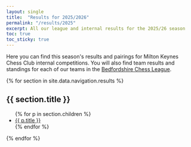```yaml
---
layout: single
title:  "Results for 2025/2026"
permalink: "/results/2025"
excerpt: All our league and internal results for the 2025/26 season
toc: true
toc_sticky: true
---
```


Here you can find this season's results and pairings for Milton Keynes Chess Club internal competitions. You will also find team results and standings for each of our teams in the [Bedfordshire Chess League](https://lms.englishchess.org.uk/lms/organisation/308).

{% for section in site.data.navigation.results %}
## {{ section.title }}

<ul>
	{% for p in section.children %}
	<li><a href="{{ p.url }}">{{ p.title }}</a></li>
	{% endfor %}
</ul>
{% endfor %}